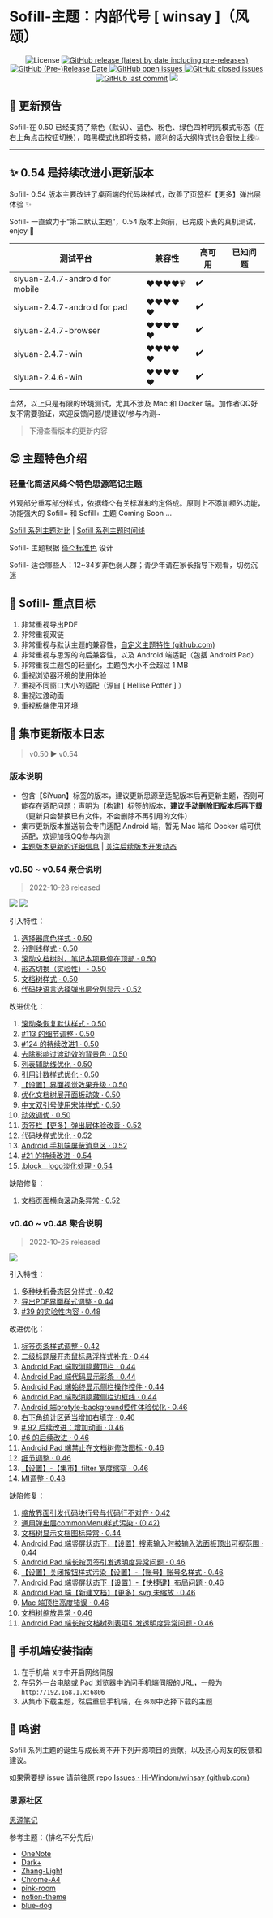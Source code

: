 # Sofill-主题：内部代号 [ winsay ]（风颂）

<p align="center">
    <img src="https://img.shields.io/pypi/l/color-theme-analyse.svg" alt="License">
    <a href="https://github.com/Hi-Windom/winsay/releases">
    <img alt="GitHub release (latest by date including pre-releases)" src="https://img.shields.io/github/v/release/Hi-Windom/winsay?include_prereleases">
    <img alt="GitHub (Pre-)Release Date" src="https://img.shields.io/github/release-date-pre/Hi-Windom/winsay">
    </a><a href="https://github.com/Hi-Windom/winsay/issues?q=is%3Aopen+is%3Aissue">
    <img alt="GitHub open issues" src="https://img.shields.io/github/issues-raw/Hi-Windom/winsay"/>
    </a><a href="https://github.com/Hi-Windom/winsay/issues?q=is%3Aissue+is%3Aclosed">
    <img alt="GitHub closed issues" src="https://img.shields.io/github/issues-closed-raw/Hi-Windom/winsay">
    </a><a href="https://github.com/Hi-Windom/winsay/commits/main">
    <img alt="GitHub last commit" src="https://img.shields.io/github/last-commit/Hi-Windom/winsay"></a>
    <a href="tencent://AddContact/?fromId=45&fromSubId=1&subcmd=all&uin=694357845&website=www.oicqzone.com"><img src="https://img.shields.io/badge/QQ-694357845-orange"></a>
</p>

## 🔭 更新预告

Sofill-在 0.50 已经支持了紫色（默认）、蓝色、粉色、绿色四种明亮模式形态（在右上角点击按钮切换），暗黑模式也即将支持，顺利的话大纲样式也会很快上线💥

---

## ✨ 0.54 是持续改进小更新版本

Sofill- 0.54 版本主要改进了桌面端的代码块样式，改善了页签栏【更多】弹出层体验 ✨

Sofill- 一直致力于“第二默认主题”，0.54 版本上架前，已完成下表的真机测试，enjoy 💫

| 测试平台                        | 兼容性               | 高可用 | 已知问题 |
| ------------------------------- | -------------------- | ------ | -------- |
| siyuan-2.4.7-android for mobile | ❤️❤️❤️❤️💗   | ✔️   |          |
| siyuan-2.4.7-android for pad    | ❤️❤️❤️❤️❤️ | ✔️   |          |
| siyuan-2.4.7-browser            | ❤️❤️❤️❤️❤️ | ✔️   |          |
| siyuan-2.4.7-win                | ❤️❤️❤️❤️❤️ | ✔️   |          |
| siyuan-2.4.6-win                | ❤️❤️❤️❤️❤️ | ✔️   |          |

当然，以上只是有限的环境测试，尤其不涉及 Mac 和 Docker 端。加作者QQ好友不需要验证，欢迎反馈问题/提建议/参与内测~

> 下滑查看版本的更新内容

## 😍 主题特色介绍

### 轻量化简洁风绛亽特色思源笔记主题

外观部分重写部分样式，依据绛亽有关标准和约定俗成。原则上不添加额外功能，功能强大的 Sofill= 和 Sofill+ 主题 Coming Soon ...

[Sofill 系列主题对比](https://github.com/Hi-Windom/Sofill/wiki/Sofill-%E7%B3%BB%E5%88%97%E4%B8%BB%E9%A2%98%E5%A6%82%E4%BD%95%E9%80%89%E6%8B%A9)  |  [Sofill 系列主题时间线 ](https://github.com/Hi-Windom/Sofill/wiki/Sofill-%E7%B3%BB%E5%88%97%E5%AE%B6%E6%97%8F%E6%97%B6%E9%97%B4%E7%BA%BF)

Sofill- 主题根据 [绛亽标准色](https://github.com/Hi-Windom/Sofill/wiki/Sofill-%E7%B3%BB%E5%88%97%E4%B8%BB%E9%A2%98%E9%80%9A%E7%94%A8%E6%A0%87%E5%87%86%E8%89%B2) 设计

Sofill- 适合哪些人：12~34岁非色弱人群；青少年请在家长指导下观看，切勿沉迷

## 🎯 Sofill- 重点目标

1. 非常重视导出PDF
2. 非常重视双链
3. 非常重视与默认主题的兼容性，[自定义主题特性  (github.com)](https://github.com/Hi-Windom/winsay/issues/75)
4. 非常重视与思源的向后兼容性，以及 Android 端适配（包括 Android Pad）
5. 非常重视主题包的轻量化，主题包大小不会超过 1 MB
6. 重视浏览器环境的使用体验
7. 重视不同窗口大小的适配（源自 [ Hellise Potter ] ）
8. 重视过渡动画
9. 重视极端使用环境

## 📜 集市更新版本日志

> v0.50 ▶ v0.54

### 版本说明

* 包含【SiYuan】标签的版本，建议更新思源至适配版本后再更新主题，否则可能存在适配问题；声明为【构建】标签的版本，**建议手动删除旧版本后再下载**（更新只会替换已有文件，不会删除不再引用的文件）
* 集市更新版本推送前会专门适配 Android 端，暂无 Mac 端和 Docker 端可供适配，欢迎加我QQ参与内测
* [主题版本更新的详细信息](https://github.com/Hi-Windom/winsay/releases)  |  [关注后续版本开发动态](https://github.com/Hi-Windom/winsay/milestones)

### v0.50 ~ v0.54 聚合说明

> 2022-10-28 released

<p><a href="https://github.com/Hi-Windom/winsay/issues/133">
<img src="https://img.shields.io/badge/SiYuan-2.4.7-green"/></a>
<img src="https://img.shields.io/badge/-%E6%9E%84%E5%BB%BA-yellow"/></p></p>

引入特性：

1. [选择器底色样式 · 0.50](https://github.com/Hi-Windom/winsay/issues/150)
2. [分割线样式 · 0.50](https://github.com/Hi-Windom/winsay/issues/163)
3. [滚动文档树时，笔记本项悬停在顶部 · 0.50](https://github.com/Hi-Windom/winsay/issues/146)
4. [形态切换（实验性） · 0.50](https://github.com/Hi-Windom/winsay/issues/160)
5. [文档树样式 · 0.50](https://github.com/Hi-Windom/winsay/issues/39)
6. [代码块语言选择弹出层分列显示 · 0.52](https://github.com/Hi-Windom/winsay/issues/175)

改进优化：

1. [滚动条恢复默认样式 · 0.50](https://github.com/Hi-Windom/winsay/issues/152)
2. [#113 的细节调整 · 0.50](https://github.com/Hi-Windom/winsay/issues/153)
3. [#124 的持续改进1 · 0.50](https://github.com/Hi-Windom/winsay/issues/156)
4. [去除影响过渡动效的背景色 · 0.50](https://github.com/Hi-Windom/winsay/issues/155)
5. [列表辅助线优化 · 0.50](https://github.com/Hi-Windom/winsay/issues/157)
6. [引用计数样式优化 · 0.50](https://github.com/Hi-Windom/winsay/issues/158)
7. [【设置】界面视觉效果升级 · 0.50](https://github.com/Hi-Windom/winsay/issues/159)
8. [优化文档树展开面板动效 · 0.50](https://github.com/Hi-Windom/winsay/issues/151)
9. [中文双引号使用宋体样式 · 0.50](https://github.com/Hi-Windom/winsay/issues/162)
10. [动效调优 · 0.50](https://github.com/Hi-Windom/winsay/issues/165)
11. [页签栏【更多】弹出层体验改善 · 0.52](https://github.com/Hi-Windom/winsay/issues/174)
12. [代码块样式优化 · 0.52](https://github.com/Hi-Windom/winsay/issues/129)
13. [Android 手机端屏蔽消息区 · 0.52](https://github.com/Hi-Windom/winsay/issues/177)
14. [#21 的持续改进 · 0.54](https://github.com/Hi-Windom/winsay/issues/179)
15. [.block__logo淡化处理 · 0.54](https://github.com/Hi-Windom/winsay/issues/180)

缺陷修复：

1. [文档页面横向滚动条异常 · 0.52](https://github.com/Hi-Windom/winsay/issues/169)

### v0.40 ~ v0.48 聚合说明

> 2022-10-25 released

<p><a href="https://github.com/Hi-Windom/winsay/issues/104">
<img src="https://img.shields.io/badge/SiYuan-2.4.5-green"/></a></p>

引入特性：

1. [多种块折叠态区分样式  ·  0.42](https://github.com/Hi-Windom/winsay/issues/81)
2. [导出PDF界面样式调整  ·  0.44](https://github.com/Hi-Windom/winsay/issues/124)
3. [#39 的实验性内容  ·  0.48](https://github.com/Hi-Windom/winsay/issues/147)

改进优化：

1. [标签页条样式调整 · 0.42](https://github.com/Hi-Windom/winsay/issues/117)
2. [二级标题展开态鼠标悬浮样式补充  ·  0.44](https://github.com/Hi-Windom/winsay/issues/123)
3. [Android Pad 端取消隐藏顶栏  ·  0.44](https://github.com/Hi-Windom/winsay/issues/121)
4. [Android Pad 端代码显示彩条  ·  0.44](https://github.com/Hi-Windom/winsay/issues/122)
5. [Android Pad 端始终显示侧栏操作控件  ·  0.44](https://github.com/Hi-Windom/winsay/issues/127)
6. [Android Pad 端取消隐藏侧栏边框线  ·  0.44](https://github.com/Hi-Windom/winsay/issues/126)
7. [Android 端protyle-background控件体验优化  ·  0.46](https://github.com/Hi-Windom/winsay/issues/131)
8. [右下角统计区适当增加右填充  ·  0.46](https://github.com/Hi-Windom/winsay/issues/132)
9. [# 92 后续改进：增加动画  ·  0.46](https://github.com/Hi-Windom/winsay/issues/136)
10. [#6 的后续改进  ·  0.46](https://github.com/Hi-Windom/winsay/issues/135)
11. [Android Pad 端禁止在文档树修改图标  ·  0.46](https://github.com/Hi-Windom/winsay/issues/139)
12. [细节调整  ·  0.46](https://github.com/Hi-Windom/winsay/issues/142)
13. [【设置】-【集市】filter 宽度缩窄  ·  0.46](https://github.com/Hi-Windom/winsay/issues/143)
14. [MI调整  ·  0.48](https://github.com/Hi-Windom/winsay/issues/145)

缺陷修复：

1. [缩放界面引发代码块行号与代码行不对齐  ·  0.42](https://github.com/Hi-Windom/winsay/issues/116)
2. [通用弹出层commonMenu样式污染  ·  (0.42)](https://github.com/Hi-Windom/winsay/issues/100)
3. [文档树显示文档图标异常  ·  0.44](https://github.com/Hi-Windom/winsay/issues/119)
4. [Android Pad 端竖屏状态下，【设置】搜索输入时被输入法面板顶出可视范围  ·  0.44](https://github.com/Hi-Windom/winsay/issues/125)
5. [Android Pad 端长按页签引发透明度异常问题  ·  0.46](https://github.com/Hi-Windom/winsay/issues/120)
6. [【设置】关闭按钮样式污染【设置】-【账号】账号名样式  ·  0.46](https://github.com/Hi-Windom/winsay/issues/134)
7. [Android Pad 端竖屏状态下【设置】-【快捷键】布局问题  ·  0.46](https://github.com/Hi-Windom/winsay/issues/130)
8. [Android Pad 端【新建文档】【更多】svg 未缩放  ·  0.46](https://github.com/Hi-Windom/winsay/issues/137)
9. [Mac 端顶栏高度错误  ·  0.46](https://github.com/Hi-Windom/winsay/issues/138)
10. [文档树缩放异常  ·  0.46](https://github.com/Hi-Windom/winsay/issues/140)
11. [Android Pad 端长按文档树列表项引发透明度异常问题  ·  0.46](https://github.com/Hi-Windom/winsay/issues/141)

## 🧬 手机端安装指南

1. 在手机端 `关于`中开启网络伺服
2. 在另外一台电脑或 Pad 浏览器中访问手机端伺服的URL，一般为 `http://192.168.1.x:6806`
3. 从集市下载主题，然后重启手机端，在 `外观`中选择下载的主题

## 🎈 鸣谢

Sofill 系列主题的诞生与成长离不开下列开源项目的贡献，以及热心网友的反馈和建议。

如果需要提 issue 请前往原 repo [Issues · Hi-Windom/winsay (github.com)](https://github.com/Hi-Windom/winsay/issues)

### 思源社区

[思源笔记](https://github.com/siyuan-note/siyuan)

参考主题：（排名不分先后）

* [OneNote](https://github.com/UserZYF/OneNote)
* [Dark+](https://github.com/Zuoqiu-Yingyi/siyuan-theme-dark-plus)
* [Zhang-Light](https://github.com/UserZYF/zhang-light)
* [Chrome-A4](https://github.com/UserZYF/Chrome-A4)
* [pink-room](https://github.com/StarDustSheep/pink-room)
* [notion-theme](https://github.com/royc01/notion-theme)
* [blue-dog](https://github.com/UserZYF/blue-dog)
